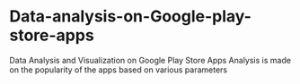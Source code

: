 # Data-analysis-on-Google-play-store-apps
Data Analysis and Visualization on Google Play Store Apps
Analysis is made on the popularity of the apps based on various parameters
